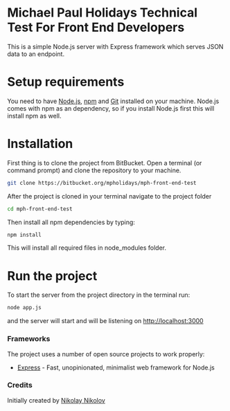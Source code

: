 # Michael Paul Holidays Technical Test For Front End Developers

This is a simple Node.js server with Express framework which serves JSON data to an endpoint.

# Setup requirements
You need to have [Node.js](https://nodejs.org/en/), [npm](https://www.npmjs.com/) and [Git](https://git-scm.com/downloads) installed on your machine. Node.js comes with npm as an dependency, so if you install Node.js first this will install npm as well.

# Installation
First thing is to clone the project from BitBucket. Open a terminal (or command prompt) and clone the repository to your machine.
```sh
git clone https://bitbucket.org/mpholidays/mph-front-end-test
```
After the project is cloned in your terminal navigate to the project folder
```sh
cd mph-front-end-test
```
Then install all npm dependencies by typing:
```sh
npm install
```
This will install all required files in node_modules folder.

# Run the project

To start the server from the project directory in the terminal run:
```sh
node app.js
```
and the server will start and will be listening on [http://localhost:3000](http://localhost:3000)


### Frameworks 

The project uses a number of open source projects to work properly:
* [Express](https://expressjs.com/) - Fast, unopinionated, minimalist web framework for Node.js

### Credits

Initially created by [Nikolay Nikolov](https://github.com/smoockpp)
